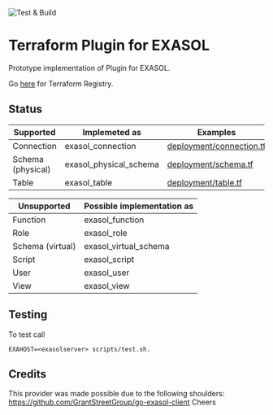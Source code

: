 ![Test & Build](https://github.com/abergmeier/terraform-provider-exasol/workflows/Test%20&%20Build/badge.svg)

# Terraform Plugin for EXASOL

Prototype implementation of Plugin for EXASOL.

Go [here](https://registry.terraform.io/providers/abergmeier/exasol/latest) for Terraform Registry.

## Status

| Supported         | Implemeted as          | Examples                                             |
| ---               | ---                    | ---                                                  |
| Connection        | exasol_connection      | [deployment/connection.tf](deployment/connection.tf) |
| Schema (physical) | exasol_physical_schema | [deployment/schema.tf](deployment/schema.tf)         |
| Table             | exasol_table           | [deployment/table.tf](deployment/table.tf)         |



| Unsupported      | Possible implementation as |
| ---              | ---                        |
| Function         | exasol_function            |
| Role             | exasol_role                |
| Schema (virtual) | exasol_virtual_schema      |
| Script           | exasol_script              |
| User             | exasol_user                |
| View             | exasol_view                |


## Testing

To test call

```
EXAHOST=<exasolserver> scripts/test.sh.
```

## Credits

This provider was made possible due to the following shoulders: https://github.com/GrantStreetGroup/go-exasol-client
Cheers
